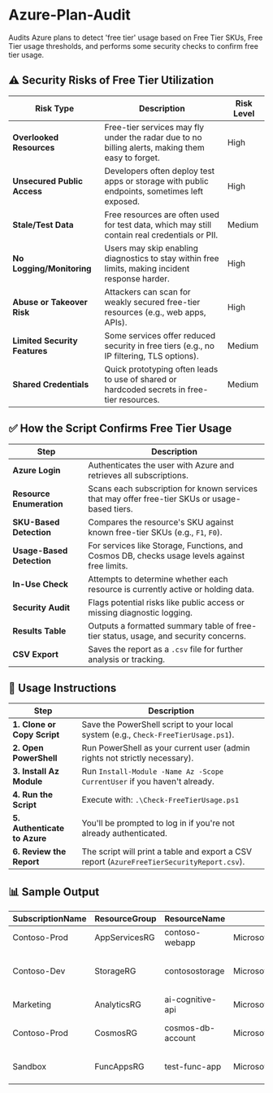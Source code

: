 # Azure-Plan-Audit
Audits Azure plans to detect 'free tier' usage based on Free Tier SKUs, Free Tier usage thresholds, and performs some security checks to confirm free tier usage.

## ⚠️ Security Risks of Free Tier Utilization

| Risk Type                     | Description                                                                                     | Risk Level |
|------------------------------|-------------------------------------------------------------------------------------------------|------------|
| **Overlooked Resources**     | Free-tier services may fly under the radar due to no billing alerts, making them easy to forget. | High       |
| **Unsecured Public Access**  | Developers often deploy test apps or storage with public endpoints, sometimes left exposed.     | High       |
| **Stale/Test Data**          | Free resources are often used for test data, which may still contain real credentials or PII.   | Medium     |
| **No Logging/Monitoring**    | Users may skip enabling diagnostics to stay within free limits, making incident response harder. | High       |
| **Abuse or Takeover Risk**   | Attackers can scan for weakly secured free-tier resources (e.g., web apps, APIs).               | High       |
| **Limited Security Features**| Some services offer reduced security in free tiers (e.g., no IP filtering, TLS options).        | Medium     |
| **Shared Credentials**       | Quick prototyping often leads to use of shared or hardcoded secrets in free-tier resources.     | Medium     |

## ✅ How the Script Confirms Free Tier Usage

| Step                           | Description                                                                                     |
|--------------------------------|-------------------------------------------------------------------------------------------------|
| **Azure Login**                | Authenticates the user with Azure and retrieves all subscriptions.                             |
| **Resource Enumeration**       | Scans each subscription for known services that may offer free-tier SKUs or usage-based tiers. |
| **SKU-Based Detection**        | Compares the resource's SKU against known free-tier SKUs (e.g., `F1`, `F0`).                    |
| **Usage-Based Detection**      | For services like Storage, Functions, and Cosmos DB, checks usage levels against free limits.  |
| **In-Use Check**               | Attempts to determine whether each resource is currently active or holding data.               |
| **Security Audit**             | Flags potential risks like public access or missing diagnostic logging.                        |
| **Results Table**              | Outputs a formatted summary table of free-tier status, usage, and security concerns.           |
| **CSV Export**                 | Saves the report as a `.csv` file for further analysis or tracking.                            |

## 🚀 Usage Instructions

| Step                            | Description                                                                                   |
|---------------------------------|-----------------------------------------------------------------------------------------------|
| **1. Clone or Copy Script**     | Save the PowerShell script to your local system (e.g., `Check-FreeTierUsage.ps1`).            |
| **2. Open PowerShell**          | Run PowerShell as your current user (admin rights not strictly necessary).                   |
| **3. Install Az Module**        | Run `Install-Module -Name Az -Scope CurrentUser` if you haven't already.                     |
| **4. Run the Script**           | Execute with: `.\Check-FreeTierUsage.ps1`                                                     |
| **5. Authenticate to Azure**    | You'll be prompted to log in if you're not already authenticated.                            |
| **6. Review the Report**        | The script will print a table and export a CSV report (`AzureFreeTierSecurityReport.csv`).    |

## 📊 Sample Output

| SubscriptionName | ResourceGroup   | ResourceName      | ResourceType                         | Sku   | IsFreeTier | IsInUse | UsageNote                      | SecurityRiskNote                    |
|------------------|------------------|--------------------|---------------------------------------|-------|------------|---------|--------------------------------|--------------------------------------|
| Contoso-Prod     | AppServicesRG    | contoso-webapp     | Microsoft.Web/sites                   | F1    | True       | True    | Running                        | ⚠️ No diagnostic logging             |
| Contoso-Dev      | StorageRG        | contosostorage     | Microsoft.Storage/storageAccounts     | LRS   | True       | True    | Used: 3.12 GB                  | ⚠️ Public access enabled; ⚠️ No diagnostic logging |
| Marketing        | AnalyticsRG      | ai-cognitive-api   | Microsoft.CognitiveServices/accounts  | F0    | True       | True    |                                |                                      |
| Contoso-Prod     | CosmosRG         | cosmos-db-account  | Microsoft.DocumentDB/databaseAccounts|       | True       | True    | Free tier enabled: True        | ⚠️ No diagnostic logging             |
| Sandbox          | FuncAppsRG       | test-func-app      | Microsoft.Web/functions               |       | True       | True    | Estimated executions: 450000   |                                      |



